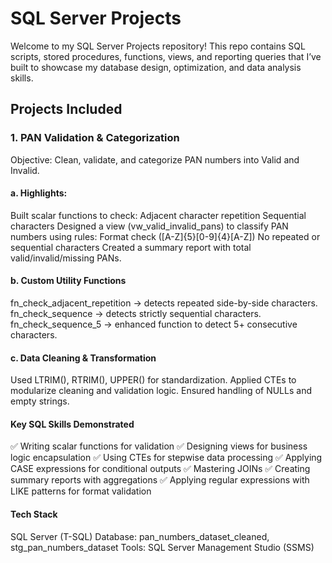 # SQL Server Projects

Welcome to my SQL Server Projects repository!
This repo contains SQL scripts, stored procedures, functions, views, and reporting queries that I’ve built to showcase my database design, optimization, and data analysis skills.

## Projects Included
### 1. PAN Validation & Categorization
Objective: Clean, validate, and categorize PAN numbers into Valid and Invalid.

#### a. Highlights:
Built scalar functions to check:
Adjacent character repetition
Sequential characters
Designed a view (vw_valid_invalid_pans) to classify PAN numbers using rules:
Format check ([A-Z]{5}[0-9]{4}[A-Z])
No repeated or sequential characters
Created a summary report with total valid/invalid/missing PANs.

#### b. Custom Utility Functions
fn_check_adjacent_repetition → detects repeated side-by-side characters.
fn_check_sequence → detects strictly sequential characters.
fn_check_sequence_5 → enhanced function to detect 5+ consecutive characters.

#### c. Data Cleaning & Transformation
Used LTRIM(), RTRIM(), UPPER() for standardization.
Applied CTEs to modularize cleaning and validation logic.
Ensured handling of NULLs and empty strings.

#### Key SQL Skills Demonstrated
✅ Writing scalar functions for validation
✅ Designing views for business logic encapsulation
✅ Using CTEs for stepwise data processing
✅ Applying CASE expressions for conditional outputs
✅ Mastering JOINs
✅ Creating summary reports with aggregations
✅ Applying regular expressions with LIKE patterns for format validation

#### Tech Stack
SQL Server (T-SQL)
Database: pan_numbers_dataset_cleaned, stg_pan_numbers_dataset
Tools: SQL Server Management Studio (SSMS)
